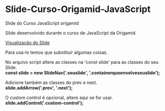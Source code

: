 # Slide-Curso-Origamid-JavaScript
Slide do Curso JavaScript origamid

Slide desenvolvido durante o curso de JavaScript da Origamid.

<a href="https://vince-html.github.io/Slide-Curso-Origamid-JavaScript/"> Visualização do Slide</a>


Para usa-lo temos que substituir algumas coisas. 

No arquivo script altere as classes na 'const slide' para as classes do seu Slide. <br>
<strong>const slide = new SlideNav('.seuslide', '.containerqueenvolveseuslide');</strong>

Adicione também as classes do prev e next. <br>
<strong>slide.addArrow('.prev', '.next');</strong>

O custom control é opcional, altere aqui se for usar. <br>
<strong>slide.addControl('.custom-control');</strong>
